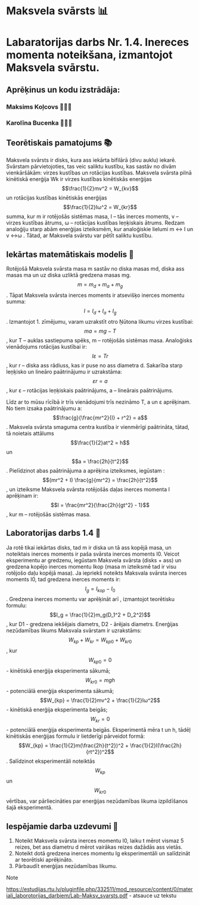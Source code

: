 # Maksvela svārsts 📊
# Labaratorijas darbs Nr. 1.4. Inereces momenta noteikšana, izmantojot Maksvela svārstu. 

## Aprēķinus un kodu izstrādāja:
### Maksims Koļcovs 👨🏻‍🔬
### Karolīna Bucenka 👩🏼‍🔬


## Teorētiskais pamatojums 📚

Maksvela svārsts ir disks, kura ass iekārta bifilārā (divu auklu) iekarē. Svārstam pārvietojoties, tas veic saliktu kustību, kas sastāv no divām vienkāršākām: virzes kustības un rotācijas kustības. Maksvela svārsta pilnā kinētiskā enerģija Wk ir virzes kustības kinētiskās enerģijas $$\frac{1}{2}mv^2 = W_{kv}$$ un rotācijas kustības kinētiskās enerģijas $$\frac{1}{2}Iω^2 = W_{kr}$$ summa, kur m ir rotējošās sistēmas masa, I – tās inerces moments, v – virzes kustības ātrums, ω – rotācijas kustības leņķiskais ātrums. Redzam analoģiju starp abām enerģijas izteiksmēm, kur analoģiskie lielumi m ↔ I un v ↔ω . Tātad, ar Maksvela svārstu var pētīt saliktu kustību.

## Iekārtas matemātiskais modelis 📐

Rotējošā Maksvela svārsta masa m sastāv no diska masas md, diska ass masas ma un uz diska uzliktā gredzena masas mg. $$m = m_d + m_a + m_g$$. Tāpat Maksvela svārsta inerces moments ir atsevišķo inerces momentu summa: $$I = I_d + I_a + I_g$$. Izmantojot 1. zīmējumu, varam uzrakstīt otro Ņūtona likumu virzes kustībai: $$ma = mg - T$$, kur T – auklas sastiepuma spēks, m – rotējošās sistēmas masa. Analoģisks vienādojums rotācijas kustībai ir: $$Iε = Tr$$, kur r – diska ass rādiuss, kas ir puse no ass diametra d. Sakarība starp leņķisko un lineāro paātrinājumu ir uzrakstāma: $$εr = a$$, kur ε – rotācijas leņķiskais paātrinājums, a – lineārais paātrinājums.

Līdz ar to mūsu rīcībā ir trīs vienādojumi trīs nezināmo T, a un ε aprēķinam. No tiem izsaka paātrinājumu a: $$\frac{g}{\frac{mr^2}{I} + r^2} = a$$. Maksvela svārsta smaguma centra kustība ir vienmērīgi paātrināta, tātad, tā noietais attālums $$\frac{1}{2}at^2 = h$$ un $$a = \frac{2h}{t^2}$$. Pielīdzinot abas paātrinājuma a aprēķina izteiksmes, iegūstam : $$(mr^2 + I) \frac{g}{mr^2} = \frac{2h}{t^2}$$, un izteiksme Maksvela svārsta rotējošās daļas inerces momenta I aprēķinam ir: $$I = \frac{mr^2}{\frac{2h}{gt^2} - 1}$$, kur m – rotējošās sistēmas masa.

## Laboratorijas darbs 1.4 🧪

Ja rotē tikai iekārtas disks, tad m ir diska un tā ass kopējā masa, un noteiktais inerces moments ir paša svārsta inerces moments I0. Veicot eksperimentu ar gredzenu, iegūstam Maksvela svārsta (disks + ass) un gredzena kopējo inerces momentu Ikop (masa m izteiksmē tad ir visu rotējošo daļu kopējā masa). Ja iepriekš noteikts Maksvala svārsta inerces moments I0, tad gredzena inerces moments ir: $$I_g = I_{kop} - I_0$$. Gredzena inerces momentu var aprēķināt arī , izmantojot teorētisku formulu: $$I_g = \frac{1}{2}m_g(D_1^2 + D_2^2)$$, kur D1 - gredzena iekšējais diametrs, D2 - ārējais diametrs. Enerģijas nezūdamības likums Maksvala svārstam ir uzrakstāms: $$W_{kp} + W_{kr} = W_{kp0} + W_{kr0}$$, kur $$W_{kp0} = 0$$ - kinētiskā enerģija eksperimenta sākumā; $$W_{kr0} = mgh$$ - potenciālā enerģija eksperimenta sākumā; $$W_{kp} = \frac{1}{2}mv^2 + \frac{1}{2}Iω^2$$ - kinētiskā enerģija eksperimenta beigās; $$W_{kr} = 0$$ - potenciālā enerģija eksperimenta beigās. Eksperimentā mēra t un h, tādēļ kinētiskās enerģijas formulu ir lietderīgi pārveidot formā: $$W_{kp} = \frac{1}{2}m(\frac{2h}{t^2})^2 + \frac{1}{2}I(\frac{2h}{rt^2})^2$$. Salīdzinot eksperimentāli noteiktās $$W_{kp}$$ un $$W_{kr0}$$ vērtības, var pārliecināties par enerģijas nezūdamības likuma izpildīšanos šajā eksperimentā.

## Iespējamie darba uzdevumi 📝

1. Noteikt Maksvela svārsta inerces momentu I0, laiku t mērot vismaz 5 reizes, bet ass diametru d mērot vairākas reizes dažādās ass vietās.
2. Noteikt dotā gredzena inerces momentu Ig eksperimentāli un salīdzināt ar teorētiski aprēķināto.
3. Pārbaudīt enerģijas nezūdamības likumu.


> [!NOTE]
> https://estudijas.rtu.lv/pluginfile.php/332511/mod_resource/content/0/materiali_laborotorijas_darbiem/Lab-Maksv_svarsts.pdf - atsauce uz tekstu
